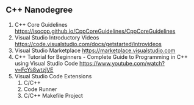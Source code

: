 ## C++ Nanodegree

1. C++ Core Guidelines https://isocpp.github.io/CppCoreGuidelines/CppCoreGuidelines 
1. Visual Studio Introductory Videos https://code.visualstudio.com/docs/getstarted/introvideos 
1. Visual Studio Marketplace https://marketplace.visualstudio.com 
1. C++ Tutorial for Beginners - Complete Guide to Programming in C++ using Visual Studio Code https://www.youtube.com/watch?v=FcYs8wtzjVE 
1. Visual Studio Code Extensions
    1. C/C++
    1. Code Runner
    1. C/C++ Makefile Project

